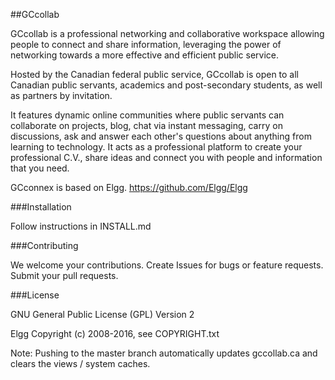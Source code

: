 ##GCcollab

GCcollab is a professional networking and collaborative workspace allowing
people to connect and share information, leveraging the power of networking
towards a more effective and efficient public service. 

Hosted by the Canadian federal public service, GCcollab is open to all Canadian
public servants, academics and post-secondary students, as well as partners by
invitation. 

It features dynamic online communities where public servants can
collaborate on projects, blog, chat via instant messaging, carry on
discussions, ask and answer each other's questions about anything from learning
to technology. It acts as a professional platform to create your professional
C.V., share ideas and connect you with people and information that you need.

GCconnex is based on Elgg. https://github.com/Elgg/Elgg


###Installation

Follow instructions in INSTALL.md


###Contributing

We welcome your contributions. Create Issues for bugs or feature requests.
Submit your pull requests.


###License

GNU General Public License (GPL) Version 2

Elgg Copyright (c) 2008-2016, see COPYRIGHT.txt

Note: Pushing to the master branch automatically updates gccollab.ca and clears the views / system caches.
